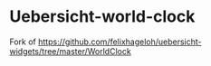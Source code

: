 # Uebersicht-world-clock
Fork of https://github.com/felixhageloh/uebersicht-widgets/tree/master/WorldClock
